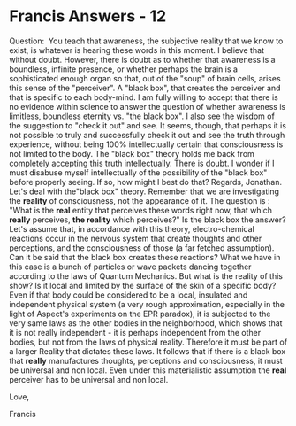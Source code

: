 # Francis Answers - 12
Question: &nbsp;You teach that awareness, the subjective reality that we know to exist, is whatever is hearing these words in this moment. I believe that without doubt. However, there is doubt as to whether that awareness is a boundless, infinite presence, or whether perhaps the brain is a sophisticated enough organ so that, out of the &quot;soup&quot; of brain cells, arises this sense of the &quot;perceiver&quot;. A &quot;black box&quot;, that creates the perceiver and that is specific to each body-mind. I am fully willing to accept that there is no evidence within science to answer the question of whether awareness is limitless, boundless eternity vs. &quot;the black box&quot;. I also see the wisdom of the suggestion to &quot;check it out&quot; and see. It seems, though, that perhaps it is not possible to truly and successfully check it out and see the truth through experience, without being 100% intellectually certain that consciousness is not limited to the body. The &quot;black box&quot; theory holds me back from completely accepting this truth intellectually. There is doubt. I wonder if I must disabuse myself intellectually of the possibility of the &quot;black box&quot; before properly seeing. If so, how might I best do that? Regards, Jonathan.
Let's deal with the&quot;black box&quot; theory. Remember that we are investigating the **reality** of consciousness, not the appearance of it. The question is : &quot;What is the **real** entity that perceives these words right now, that which **really** perceives, **the reality** which perceives?&quot; Is the black box the answer? Let's assume that, in accordance with this theory, electro-chemical reactions occur in the nervous system that create thoughts and other perceptions, and the consciousness of those (a far fetched assumption). &nbsp; Can it be said that the black box creates these reactions? What we have in this case is a bunch of particles or wave packets dancing together according to the laws of Quantum Mechanics. But what is the reality of this show? Is it local and limited by the surface of the skin of a specific body? Even if that body could be considered to be a local, insulated and independent physical system (a very rough approximation, especially in the light of Aspect's experiments on the EPR paradox), it is subjected to the very same laws as the other bodies in the neighborhood, which shows that it is not really independent - it is perhaps independent from the other bodies, but not from the laws of physical reality. Therefore it must be part of a larger Reality that dictates these laws. It follows that if there is a black box that **really** manufactures thoughts, perceptions and consciousness, it must be universal and non local. Even under this materialistic assumption the **real** perceiver has to be universal and non local.

Love,

Francis

